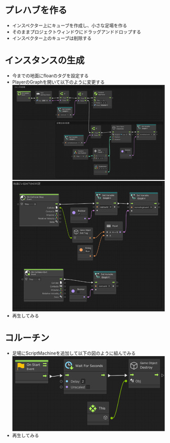 # プレハブを作る
- インスペクター上にキューブを作成し、小さな足場を作る
- そのままプロジェクトウィンドウにドラッグアンドドロップする
- インスペクター上のキューブは削除する

# インスタンスの生成
- 今までの地面にfloarのタグを設定する
- PlayerのGraphを開いて以下のように変更する　　
![flow](https://github.com/Naja-Naja/Unity_Handson/blob/main/Handson/flow8.png)  
![flow](https://github.com/Naja-Naja/Unity_Handson/blob/main/Handson/flow9.png) 
- 再生してみる　　

# コルーチン
- 足場にScriptMachineを追加して以下の図のように組んでみる
![flow](https://github.com/Naja-Naja/Unity_Handson/blob/main/Handson/flow10.png)  
- 再生してみる
